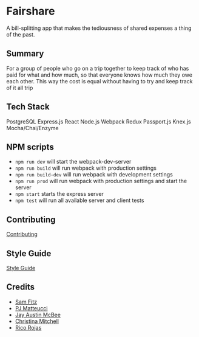 # Fairshare
A bill-splitting app that makes the tediousness of shared expenses a thing of the past.

## Summary
For a group of people who go on a trip together to keep track of who has paid for what and how much, so that everyone knows how much they owe each other. This way the cost is equal without having to try and keep track of it all trip

## Tech Stack
PostgreSQL Express.js React Node.js
Webpack Redux Passport.js Knex.js Mocha/Chai/Enzyme

## NPM scripts
* `npm run dev` will start the webpack-dev-server
* `npm run build` will run webpack with production settings
* `npm run build-dev` will run webpack with development settings
* `npm run prod` will run webpack with production settings and start the server
* `npm start` starts the express server
* `npm test` will run all available server and client tests

## Contributing
[Contributing](https://github.com/AngryPulpGophers/fairshare/blob/development/CONTRIBUTING.md)

## Style Guide
[Style Guide](https://github.com/AngryPulpGophers/fairshare/blob/development/STYLE-GUIDE.md)

## Credits
* [Sam Fitz](https://github.com/abigwonderful)
* [PJ Matteucci](https://github.com/pmatteu2)
* [Jay Austin McBee](https://github.com/Jay-A-McBee)
* [Christina Mitchell](https://github.com/lovelydreamer)
* [Rico Rojas](https://github.com/djizco)
